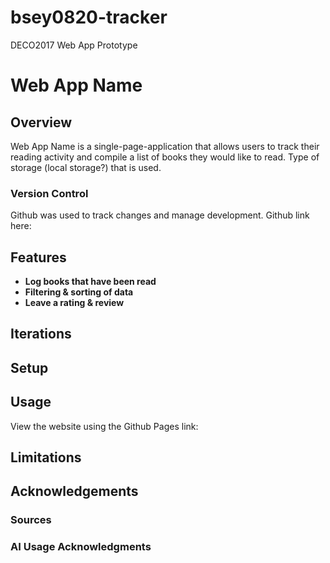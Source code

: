 # bsey0820-tracker
DECO2017 Web App Prototype

# Web App Name

## Overview
Web App Name is a single-page-application that allows users to track their reading activity and compile a list of books they would like to read. Type of storage (local storage?) that is used.

### Version Control
Github was used to track changes and manage development. Github link here: 

## Features
- **Log books that have been read**
- **Filtering & sorting of data**
- **Leave a rating & review**

## Iterations
 
## Setup

## Usage
View the website using the Github Pages link: 

## Limitations

## Acknowledgements 

### Sources

### AI Usage Acknowledgments
